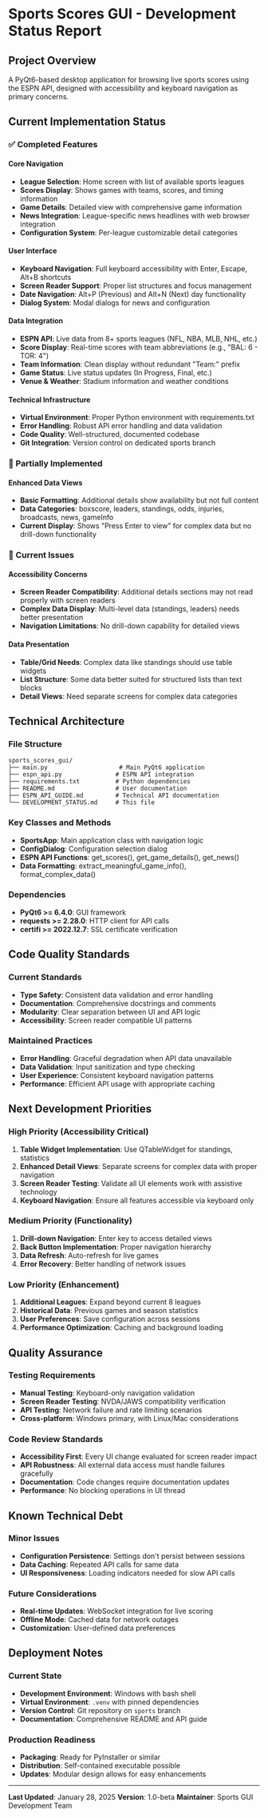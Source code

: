 # Sports Scores GUI - Development Status Report

## Project Overview
A PyQt6-based desktop application for browsing live sports scores using the ESPN API, designed with accessibility and keyboard navigation as primary concerns.

## Current Implementation Status

### ✅ Completed Features

#### Core Navigation
- **League Selection**: Home screen with list of available sports leagues
- **Scores Display**: Shows games with teams, scores, and timing information
- **Game Details**: Detailed view with comprehensive game information
- **News Integration**: League-specific news headlines with web browser integration
- **Configuration System**: Per-league customizable detail categories

#### User Interface
- **Keyboard Navigation**: Full keyboard accessibility with Enter, Escape, Alt+B shortcuts
- **Screen Reader Support**: Proper list structures and focus management
- **Date Navigation**: Alt+P (Previous) and Alt+N (Next) day functionality
- **Dialog System**: Modal dialogs for news and configuration

#### Data Integration
- **ESPN API**: Live data from 8+ sports leagues (NFL, NBA, MLB, NHL, etc.)
- **Score Display**: Real-time scores with team abbreviations (e.g., "BAL: 6 - TOR: 4")
- **Team Information**: Clean display without redundant "Team:" prefix
- **Game Status**: Live status updates (In Progress, Final, etc.)
- **Venue & Weather**: Stadium information and weather conditions

#### Technical Infrastructure
- **Virtual Environment**: Proper Python environment with requirements.txt
- **Error Handling**: Robust API error handling and data validation
- **Code Quality**: Well-structured, documented codebase
- **Git Integration**: Version control on dedicated sports branch

### 🔄 Partially Implemented

#### Enhanced Data Views
- **Basic Formatting**: Additional details show availability but not full content
- **Data Categories**: boxscore, leaders, standings, odds, injuries, broadcasts, news, gameInfo
- **Current Display**: Shows "Press Enter to view" for complex data but no drill-down functionality

### 🚧 Current Issues

#### Accessibility Concerns
- **Screen Reader Compatibility**: Additional details sections may not read properly with screen readers
- **Complex Data Display**: Multi-level data (standings, leaders) needs better presentation
- **Navigation Limitations**: No drill-down capability for detailed views

#### Data Presentation
- **Table/Grid Needs**: Complex data like standings should use table widgets
- **List Structure**: Some data better suited for structured lists than text blocks
- **Detail Views**: Need separate screens for complex data categories

## Technical Architecture

### File Structure
```
sports_scores_gui/
├── main.py                    # Main PyQt6 application
├── espn_api.py               # ESPN API integration
├── requirements.txt          # Python dependencies
├── README.md                 # User documentation
├── ESPN_API_GUIDE.md         # Technical API documentation
└── DEVELOPMENT_STATUS.md     # This file
```

### Key Classes and Methods
- **SportsApp**: Main application class with navigation logic
- **ConfigDialog**: Configuration selection dialog
- **ESPN API Functions**: get_scores(), get_game_details(), get_news()
- **Data Formatting**: extract_meaningful_game_info(), format_complex_data()

### Dependencies
- **PyQt6 >= 6.4.0**: GUI framework
- **requests >= 2.28.0**: HTTP client for API calls
- **certifi >= 2022.12.7**: SSL certificate verification

## Code Quality Standards

### Current Standards
- **Type Safety**: Consistent data validation and error handling
- **Documentation**: Comprehensive docstrings and comments
- **Modularity**: Clear separation between UI and API logic
- **Accessibility**: Screen reader compatible UI patterns

### Maintained Practices
- **Error Handling**: Graceful degradation when API data unavailable
- **Data Validation**: Input sanitization and type checking
- **User Experience**: Consistent keyboard navigation patterns
- **Performance**: Efficient API usage with appropriate caching

## Next Development Priorities

### High Priority (Accessibility Critical)
1. **Table Widget Implementation**: Use QTableWidget for standings, statistics
2. **Enhanced Detail Views**: Separate screens for complex data with proper navigation
3. **Screen Reader Testing**: Validate all UI elements work with assistive technology
4. **Keyboard Navigation**: Ensure all features accessible via keyboard only

### Medium Priority (Functionality)
1. **Drill-down Navigation**: Enter key to access detailed views
2. **Back Button Implementation**: Proper navigation hierarchy
3. **Data Refresh**: Auto-refresh for live games
4. **Error Recovery**: Better handling of network issues

### Low Priority (Enhancement)
1. **Additional Leagues**: Expand beyond current 8 leagues
2. **Historical Data**: Previous games and season statistics
3. **User Preferences**: Save configuration across sessions
4. **Performance Optimization**: Caching and background loading

## Quality Assurance

### Testing Requirements
- **Manual Testing**: Keyboard-only navigation validation
- **Screen Reader Testing**: NVDA/JAWS compatibility verification
- **API Testing**: Network failure and rate limiting scenarios
- **Cross-platform**: Windows primary, with Linux/Mac considerations

### Code Review Standards
- **Accessibility First**: Every UI change evaluated for screen reader impact
- **API Robustness**: All external data access must handle failures gracefully
- **Documentation**: Code changes require documentation updates
- **Performance**: No blocking operations in UI thread

## Known Technical Debt

### Minor Issues
- **Configuration Persistence**: Settings don't persist between sessions
- **Data Caching**: Repeated API calls for same data
- **UI Responsiveness**: Loading indicators needed for slow API calls

### Future Considerations
- **Real-time Updates**: WebSocket integration for live scoring
- **Offline Mode**: Cached data for network outages
- **Customization**: User-defined data preferences

## Deployment Notes

### Current State
- **Development Environment**: Windows with bash shell
- **Virtual Environment**: `.venv` with pinned dependencies
- **Version Control**: Git repository on `sports` branch
- **Documentation**: Comprehensive README and API guide

### Production Readiness
- **Packaging**: Ready for PyInstaller or similar
- **Distribution**: Self-contained executable possible
- **Updates**: Modular design allows for easy enhancements

---

**Last Updated**: January 28, 2025
**Version**: 1.0-beta
**Maintainer**: Sports GUI Development Team
